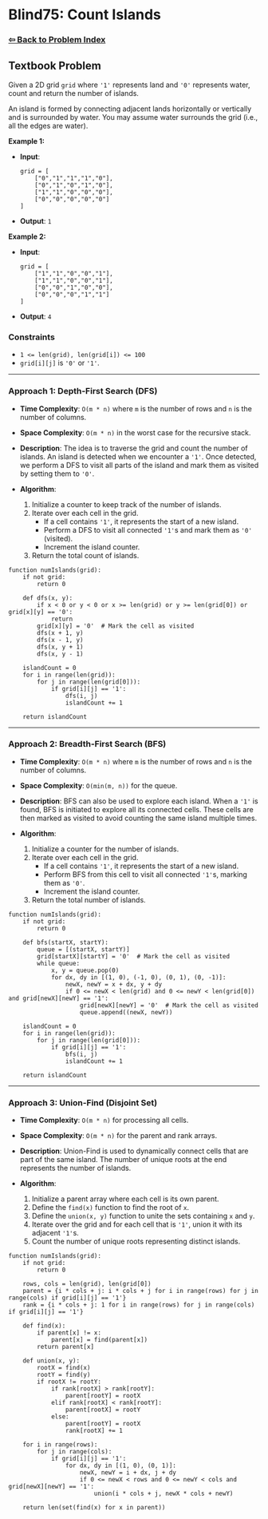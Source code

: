 # Blind75: Count Islands

### [⇦ Back to Problem Index](../../index.md)

## Textbook Problem

Given a 2D grid `grid` where `'1'` represents land and `'0'` represents water, count and return the number of islands.

An island is formed by connecting adjacent lands horizontally or vertically and is surrounded by water. You may assume water surrounds the grid (i.e., all the edges are water).

**Example 1:**

-   **Input**:
    ```
    grid = [
        ["0","1","1","1","0"],
        ["0","1","0","1","0"],
        ["1","1","0","0","0"],
        ["0","0","0","0","0"]
    ]
    ```
-   **Output**: `1`

**Example 2:**

-   **Input**:
    ```
    grid = [
        ["1","1","0","0","1"],
        ["1","1","0","0","1"],
        ["0","0","1","0","0"],
        ["0","0","0","1","1"]
    ]
    ```
-   **Output**: `4`

### Constraints

-   `1 <= len(grid), len(grid[i]) <= 100`
-   `grid[i][j]` is `'0'` or `'1'`.

---

### Approach 1: Depth-First Search (DFS)

-   **Time Complexity**: `O(m * n)` where `m` is the number of rows and `n` is the number of columns.
-   **Space Complexity**: `O(m * n)` in the worst case for the recursive stack.
-   **Description**: The idea is to traverse the grid and count the number of islands. An island is detected when we encounter a `'1'`. Once detected, we perform a DFS to visit all parts of the island and mark them as visited by setting them to `'0'`.
-   **Algorithm**:

    1.  Initialize a counter to keep track of the number of islands.
    2.  Iterate over each cell in the grid.
        -   If a cell contains `'1'`, it represents the start of a new island.
        -   Perform a DFS to visit all connected `'1'`s and mark them as `'0'` (visited).
        -   Increment the island counter.
    3.  Return the total count of islands.

```pseudo
function numIslands(grid):
	if not grid:
		return 0

	def dfs(x, y):
		if x < 0 or y < 0 or x >= len(grid) or y >= len(grid[0]) or grid[x][y] == '0':
			return
		grid[x][y] = '0'  # Mark the cell as visited
		dfs(x + 1, y)
		dfs(x - 1, y)
		dfs(x, y + 1)
		dfs(x, y - 1)

	islandCount = 0
	for i in range(len(grid)):
		for j in range(len(grid[0])):
			if grid[i][j] == '1':
				dfs(i, j)
				islandCount += 1

	return islandCount
```

---

### Approach 2: Breadth-First Search (BFS)

-   **Time Complexity**: `O(m * n)` where `m` is the number of rows and `n` is the number of columns.
-   **Space Complexity**: `O(min(m, n))` for the queue.
-   **Description**: BFS can also be used to explore each island. When a `'1'` is found, BFS is initiated to explore all its connected cells. These cells are then marked as visited to avoid counting the same island multiple times.
-   **Algorithm**:

    1.  Initialize a counter for the number of islands.
    2.  Iterate over each cell in the grid.
        -   If a cell contains `'1'`, it represents the start of a new island.
        -   Perform BFS from this cell to visit all connected `'1'`s, marking them as `'0'`.
        -   Increment the island counter.
    3.  Return the total number of islands.

```pseudo
function numIslands(grid):
	if not grid:
		return 0

	def bfs(startX, startY):
		queue = [(startX, startY)]
		grid[startX][startY] = '0'  # Mark the cell as visited
		while queue:
			x, y = queue.pop(0)
			for dx, dy in [(1, 0), (-1, 0), (0, 1), (0, -1)]:
				newX, newY = x + dx, y + dy
				if 0 <= newX < len(grid) and 0 <= newY < len(grid[0]) and grid[newX][newY] == '1':
					grid[newX][newY] = '0'  # Mark the cell as visited
					queue.append((newX, newY))

	islandCount = 0
	for i in range(len(grid)):
		for j in range(len(grid[0])):
			if grid[i][j] == '1':
				bfs(i, j)
				islandCount += 1

	return islandCount
```

---

### Approach 3: Union-Find (Disjoint Set)

-   **Time Complexity**: `O(m * n)` for processing all cells.
-   **Space Complexity**: `O(m * n)` for the parent and rank arrays.
-   **Description**: Union-Find is used to dynamically connect cells that are part of the same island. The number of unique roots at the end represents the number of islands.
-   **Algorithm**:

    1.  Initialize a parent array where each cell is its own parent.
    2.  Define the `find(x)` function to find the root of `x`.
    3.  Define the `union(x, y)` function to unite the sets containing `x` and `y`.
    4.  Iterate over the grid and for each cell that is `'1'`, union it with its adjacent `'1'`s.
    5.  Count the number of unique roots representing distinct islands.

```pseudo
function numIslands(grid):
	if not grid:
		return 0

	rows, cols = len(grid), len(grid[0])
	parent = {i * cols + j: i * cols + j for i in range(rows) for j in range(cols) if grid[i][j] == '1'}
	rank = {i * cols + j: 1 for i in range(rows) for j in range(cols) if grid[i][j] == '1'}

	def find(x):
		if parent[x] != x:
			parent[x] = find(parent[x])
		return parent[x]

	def union(x, y):
		rootX = find(x)
		rootY = find(y)
		if rootX != rootY:
			if rank[rootX] > rank[rootY]:
				parent[rootY] = rootX
			elif rank[rootX] < rank[rootY]:
				parent[rootX] = rootY
			else:
				parent[rootY] = rootX
				rank[rootX] += 1

	for i in range(rows):
		for j in range(cols):
			if grid[i][j] == '1':
				for dx, dy in [(1, 0), (0, 1)]:
					newX, newY = i + dx, j + dy
					if 0 <= newX < rows and 0 <= newY < cols and grid[newX][newY] == '1':
						union(i * cols + j, newX * cols + newY)

	return len(set(find(x) for x in parent))
```
